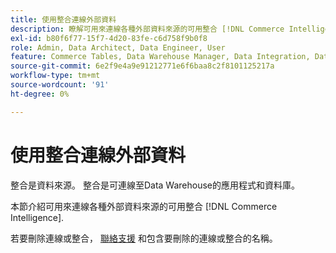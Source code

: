 ```yaml
---
title: 使用整合連線外部資料
description: 瞭解可用來連線各種外部資料來源的可用整合 [!DNL Commerce Intelligence].
exl-id: b80f6f77-15f7-4d20-83fe-c6d758f9b0f8
role: Admin, Data Architect, Data Engineer, User
feature: Commerce Tables, Data Warehouse Manager, Data Integration, Data Import/Export
source-git-commit: 6e2f9e4a9e91212771e6f6baa8c2f8101125217a
workflow-type: tm+mt
source-wordcount: '91'
ht-degree: 0%

---
```


# 使用整合連線外部資料

整合是資料來源。 整合是可連線至Data Warehouse的應用程式和資料庫。

本節介紹可用來連線各種外部資料來源的可用整合 [!DNL Commerce Intelligence].

若要刪除連線或整合， [聯絡支援](https://experienceleague.adobe.com/docs/commerce-knowledge-base/kb/troubleshooting/miscellaneous/mbi-service-policies.html) 和包含要刪除的連線或整合的名稱。
